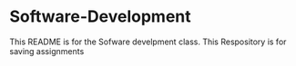 # Software-Development
This README is for the Sofware develpment class.
This Respository is for saving assignments
